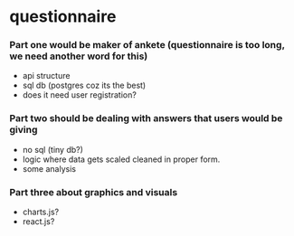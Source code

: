 # questionnaire

### Part one would be maker of ankete (questionnaire is too long, we need another word for this)
- api structure
- sql db (postgres coz its the best)
- does it need user registration?

### Part two should be dealing with answers that users would be giving
- no sql (tiny db?)
- logic where data gets scaled cleaned in proper form.
- some analysis

### Part three about graphics and visuals
- charts.js?
- react.js?